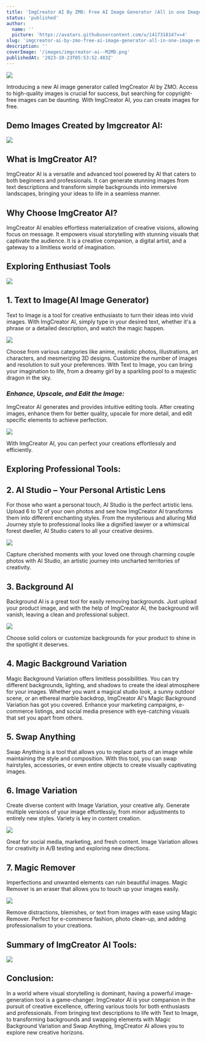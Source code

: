 ```yaml
---
title: 'ImgCreator AI By ZMO: Free AI Image Generator (All in one Image Editor)'
status: 'published'
author:
  name: ''
  picture: 'https://avatars.githubusercontent.com/u/141731814?v=4'
slug: 'imgcreator-ai-by-zmo-free-ai-image-generator-all-in-one-image-editor'
description: ''
coverImage: '/images/imgcreator-ai--M2MD.png'
publishedAt: '2023-10-23T05:53:52.483Z'
---
```


![](/images/imgcreator-ai--Y3Nz.png)

Introducing a new AI image generator called ImgCreator AI by ZMO. Access to high-quality images is crucial for success, but searching for copyright-free images can be daunting. With ImgCreator AI, you can create images for free.

## **Demo Images Created by Imgcreator AI:**

![](/images/screenshot-2023-10-23-104626-kwNj.png)

## **What is ImgCreator AI?**

ImgCreator AI is a versatile and advanced tool powered by AI that caters to both beginners and professionals. It can generate stunning images from text descriptions and transform simple backgrounds into immersive landscapes, bringing your ideas to life in a seamless manner.

## **Why Choose ImgCreator AI?**

ImgCreator AI enables effortless materialization of creative visions, allowing focus on message. It empowers visual storytelling with stunning visuals that captivate the audience. It is a creative companion, a digital artist, and a gateway to a limitless world of imagination.

## **Exploring Enthusiast Tools**

![](/images/image-13-1024x394-k4OD.png)

## **1\. Text to Image(AI Image Generator)**

Text to Image is a tool for creative enthusiasts to turn their ideas into vivid images. With ImgCreator AI, simply type in your desired text, whether it's a phrase or a detailed description, and watch the magic happen.

![](/images/imgcreator-ai-text-to-image-1024x578-k5OT.png)

Choose from various categories like anime, realistic photos, illustrations, art characters, and mesmerizing 3D designs. Customize the number of images and resolution to suit your preferences. With Text to Image, you can bring your imagination to life, from a dreamy girl by a sparkling pool to a majestic dragon in the sky.

### ***Enhance, Upscale, and Edit the Image:***

ImgCreator AI generates and provides intuitive editing tools. After creating images, enhance them for better quality, upscale for more detail, and edit specific elements to achieve perfection.

![](/images/imgcreator-ai-image-edit-enhance-UxMT.png)

With ImgCreator AI, you can perfect your creations effortlessly and efficiently.

## **Exploring Professional Tools:**

## **2\. AI Studio – Your Personal Artistic Lens**

For those who want a personal touch, AI Studio is the perfect artistic lens. Upload 6 to 12 of your own photos and see how ImgCreator AI transforms them into different enchanting styles. From the mysterious and alluring Mid Journey style to professional looks like a dignified lawyer or a whimsical forest dweller, AI Studio caters to all your creative desires.

![](/images/imgcreator-ai-studio-1024x578-c5ND.png)

Capture cherished moments with your loved one through charming couple photos with AI Studio, an artistic journey into uncharted territories of creativity.

## **3\. Background AI**

Background AI is a great tool for easily removing backgrounds. Just upload your product image, and with the help of ImgCreator AI, the background will vanish, leaving a clean and professional subject.

![](/images/imgcreator-ai-background-remover-1024x578-g1MD.png)

Choose solid colors or customize backgrounds for your product to shine in the spotlight it deserves.

## **4\. Magic Background Variation**

Magic Background Variation offers limitless possibilities. You can try different backgrounds, lighting, and shadows to create the ideal atmosphere for your images. Whether you want a magical studio look, a sunny outdoor scene, or an ethereal marble backdrop, ImgCreator AI's Magic Background Variation has got you covered. Enhance your marketing campaigns, e-commerce listings, and social media presence with eye-catching visuals that set you apart from others.

## **5\. Swap Anything**

Swap Anything is a tool that allows you to replace parts of an image while maintaining the style and composition. With this tool, you can swap hairstyles, accessories, or even entire objects to create visually captivating images.

## **6\. Image Variation**

Create diverse content with Image Variation, your creative ally. Generate multiple versions of your image effortlessly, from minor adjustments to entirely new styles. Variety is key in content creation.

![](/images/imgcreator-image-variation-1024x588-kwND.png)

Great for social media, marketing, and fresh content. Image Variation allows for creativity in A/B testing and exploring new directions.

## **7\. Magic Remover**

Imperfections and unwanted elements can ruin beautiful images. Magic Remover is an eraser that allows you to touch up your images easily.

![](/images/image-14-1024x562-g1Mz.png)

Remove distractions, blemishes, or text from images with ease using Magic Remover. Perfect for e-commerce fashion, photo clean-up, and adding professionalism to your creations.

## **Summary of ImgCreator AI Tools:**

![](/images/screenshot-2023-10-23-104836-AzMj.png)

## **Conclusion:**

In a world where visual storytelling is dominant, having a powerful image-generation tool is a game-changer. ImgCreator AI is your companion in the pursuit of creative excellence, offering various tools for both enthusiasts and professionals. From bringing text descriptions to life with Text to Image, to transforming backgrounds and swapping elements with Magic Background Variation and Swap Anything, ImgCreator AI allows you to explore new creative horizons.

